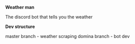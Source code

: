 **Weather man**

The discord bot that tells you the weather

**Dev structure**

master branch - weather scraping
domina branch - bot dev
